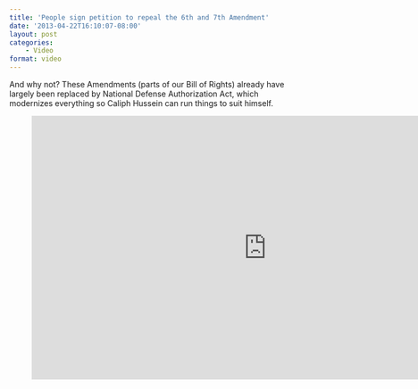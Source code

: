 ```yaml
---
title: 'People sign petition to repeal the 6th and 7th Amendment'
date: '2013-04-22T16:10:07-08:00'
layout: post
categories:
    - Video
format: video
---
```


And why not? These Amendments (parts of our Bill of Rights) already have largely been replaced by National Defense Authorization Act, which modernizes everything so Caliph Hussein can run things to suit himself.

<figure class="wp-block-embed-youtube wp-block-embed is-type-video is-provider-youtube wp-embed-aspect-16-9 wp-has-aspect-ratio"><div class="wp-block-embed__wrapper"><iframe allowfullscreen="" frameborder="0" height="473" loading="lazy" src="https://www.youtube.com/embed/ApskzEmCX9I?feature=oembed" width="840"></iframe></div></figure>